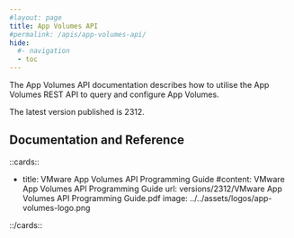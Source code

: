 ```yaml
---
#layout: page
title: App Volumes API
#permalink: /apis/app-volumes-api/
hide:
  #- navigation
  - toc
---
```


The App Volumes API documentation describes how to utilise the App Volumes REST API to query and configure App Volumes.

The latest version published is 2312.

## Documentation and Reference

<!-- [cards cols=1 (apis/app-volumes-apis/docs/doc-ref.yaml)] -->

::cards::

- title: VMware App Volumes API Programming Guide
  #content: VMware App Volumes API Programming Guide
  url: versions/2312/VMware App Volumes API Programming Guide.pdf
  image: ../../assets/logos/app-volumes-logo.png

::/cards::

<swagger-ui src="versions/2312/swagger.json"/>

<!-- 

!!swagger swagger.json!!
[OAD(./docs/swagger.json)] 

-->
